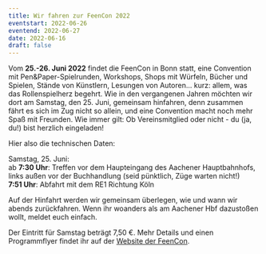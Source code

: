 ```yaml
---
title: Wir fahren zur FeenCon 2022
eventstart: 2022-06-26
eventend: 2022-06-27
date: 2022-06-16
draft: false
---
```


Vom **25.-26. Juni 2022** findet die FeenCon in Bonn statt, eine Convention mit Pen&Paper-Spielrunden, Workshops, Shops 
mit Würfeln, Bücher und Spielen, Stände von Künstlern, Lesungen von Autoren... kurz: allem, was das Rollenspielherz 
begehrt. Wie in den vergangenen Jahren möchten wir dort am Samstag, den 25. Juni, gemeinsam hinfahren, denn zusammen 
fährt es sich im Zug nicht so allein, und eine Convention macht noch mehr Spaß mit Freunden. Wie immer gilt: Ob 
Vereinsmitglied oder nicht - du (ja, du!) bist herzlich eingeladen!

Hier also die technischen Daten:

Samstag, 25. Juni:  
ab **7:30 Uhr**: Treffen vor dem Haupteingang des Aachener Hauptbahnhofs, links außen vor der Buchhandlung (seid pünktlich, Züge warten nicht!)  
**7:51 Uhr**: Abfahrt mit dem RE1 Richtung Köln

Auf der Hinfahrt werden wir gemeinsam überlegen, wie und wann wir abends zurückfahren. Wenn ihr woanders als am Aachener Hbf dazustoßen wollt, meldet euch einfach.

Der Eintritt für Samstag beträgt 7,50 €. Mehr Details und einen Programmflyer findet ihr auf der [Website der FeenCon](https://feencon.de/).